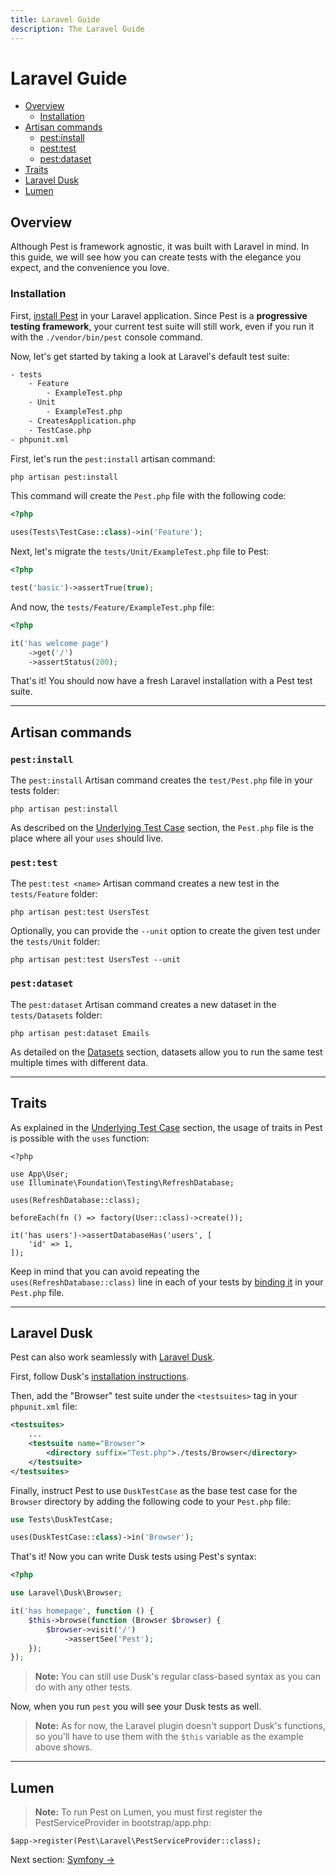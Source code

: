 ```yaml
---
title: Laravel Guide
description: The Laravel Guide
---
```


# Laravel Guide

- [Overview](#overview)
    - [Installation](#installation)
- [Artisan commands](#artisan-commands)
    - [pest:install](#pest-install-command)
    - [pest:test](#pest-test-command)
    - [pest:dataset](#pest-dataset-command)
- [Traits](#traits)
- [Laravel Dusk](#laravel-dusk)
- [Lumen](#lumen)
    
<a name="overview"></a>
## Overview

Although Pest is framework agnostic, it was built with Laravel in mind. In this guide,
we will see how you can create tests with the elegance you expect, and
the convenience you love.

<a name="installation"></a>
### Installation

First, [install Pest](/docs/installation) in your Laravel application. Since Pest is a **progressive testing framework**,
your current test suite will still work, even if you run it with the `./vendor/bin/pest` console command.

Now, let's get started by taking a look at Laravel's default test suite:

```bash
- tests
    - Feature
        - ExampleTest.php
    - Unit
        - ExampleTest.php
    - CreatesApplication.php
    - TestCase.php
- phpunit.xml
```

First, let's run the `pest:install` artisan command:
```bash
php artisan pest:install
```

This command will create the `Pest.php` file with the following code:
```php
<?php

uses(Tests\TestCase::class)->in('Feature');
```

Next, let's migrate the `tests/Unit/ExampleTest.php` file to Pest:
```php
<?php

test('basic')->assertTrue(true);
```

And now, the `tests/Feature/ExampleTest.php` file:
```php
<?php

it('has welcome page')
    ->get('/')
    ->assertStatus(200);
```

That's it! You should now have a fresh Laravel installation with
a Pest test suite.

---

<a name="artisan-commands"></a>
## Artisan commands

<a name="pest-install-command"></a>
### `pest:install`

The `pest:install` Artisan command creates the `test/Pest.php` file in your tests folder:

```
php artisan pest:install
```

As described on the [Underlying Test Case](/docs/underlying-test-case) section,
the `Pest.php` file is the place where all your `uses` should live.

<a name="pest-test-command"></a>
### `pest:test`

The `pest:test <name>` Artisan command creates a new test in the `tests/Feature` folder:

```
php artisan pest:test UsersTest
```

Optionally, you can provide the `--unit` option to create the
given test under the `tests/Unit` folder:

```
php artisan pest:test UsersTest --unit
```

<a name="pest-dataset-command"></a>
### `pest:dataset`

The `pest:dataset` Artisan command creates a new dataset in the `tests/Datasets` folder:

```
php artisan pest:dataset Emails
```

As detailed on the [Datasets](/docs/datasets) section, datasets allow you to
run the same test multiple times with different data.

---

<a name="traits"></a>
## Traits

As explained in the [Underlying Test Case](/docs/underlying-test-case) section, the usage
of traits in Pest is possible with the `uses` function:

```
<?php

use App\User;
use Illuminate\Foundation\Testing\RefreshDatabase;

uses(RefreshDatabase::class);

beforeEach(fn () => factory(User::class)->create());

it('has users')->assertDatabaseHas('users', [
    'id' => 1,
]);
```

Keep in mind that you can avoid repeating the `uses(RefreshDatabase::class)`
line in each of your tests by [binding it](/docs/underlying-test-case) in your `Pest.php` file.

---

<a name="laravel-dusk"></a>
## Laravel Dusk

Pest can also work seamlessly with [Laravel Dusk](https://laravel.com/docs/dusk).

First, follow Dusk's [installation instructions](https://laravel.com/docs/7.x/dusk#installation).

Then, add the "Browser" test suite under the `<testsuites>` tag in your `phpunit.xml` file:

```xml
<testsuites>
    ...
    <testsuite name="Browser">
        <directory suffix="Test.php">./tests/Browser</directory>
    </testsuite>
</testsuites>
```

Finally, instruct Pest to use `DuskTestCase` as the base test case for the `Browser` directory by adding the following code to your `Pest.php` file:

```php
use Tests\DuskTestCase;

uses(DuskTestCase::class)->in('Browser');
``` 

That's it! Now you can write Dusk tests using Pest's syntax:

```php
<?php

use Laravel\Dusk\Browser;

it('has homepage', function () {
    $this->browse(function (Browser $browser) {
        $browser->visit('/')
            ->assertSee('Pest');
    });
});
```

> **Note:** You can still use Dusk's regular class-based syntax as you can do with any other tests. 

Now, when you run `pest` you will see your Dusk tests as well.

> **Note:** As for now, the Laravel plugin doesn't support Dusk's functions, so you'll have to use them with the `$this` variable as the example above shows.

---

<a name="lumen"></a>
## Lumen

> **Note:** To run Pest on Lumen, you must first register the PestServiceProvider in bootstrap/app.php:

```
$app->register(Pest\Laravel\PestServiceProvider::class);
```


Next section: [Symfony →](/docs/guides/symfony)
